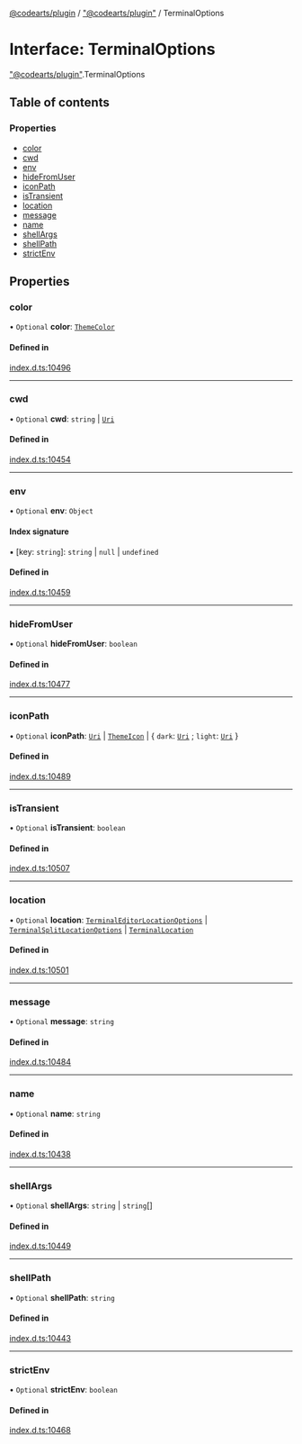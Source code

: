 [@codearts/plugin](../README.md) / ["@codearts/plugin"](../modules/_codearts_plugin_.md) / TerminalOptions

# Interface: TerminalOptions

["@codearts/plugin"](../modules/_codearts_plugin_.md).TerminalOptions

## Table of contents

### Properties

- [color](codearts_plugin_.TerminalOptions.md#color)
- [cwd](codearts_plugin_.TerminalOptions.md#cwd)
- [env](codearts_plugin_.TerminalOptions.md#env)
- [hideFromUser](codearts_plugin_.TerminalOptions.md#hidefromuser)
- [iconPath](codearts_plugin_.TerminalOptions.md#iconpath)
- [isTransient](codearts_plugin_.TerminalOptions.md#istransient)
- [location](codearts_plugin_.TerminalOptions.md#location)
- [message](codearts_plugin_.TerminalOptions.md#message)
- [name](codearts_plugin_.TerminalOptions.md#name)
- [shellArgs](codearts_plugin_.TerminalOptions.md#shellargs)
- [shellPath](codearts_plugin_.TerminalOptions.md#shellpath)
- [strictEnv](codearts_plugin_.TerminalOptions.md#strictenv)

## Properties

### color

• `Optional` **color**: [`ThemeColor`](../classes/codearts_plugin_.ThemeColor.md)

#### Defined in

[index.d.ts:10496](https://github.com/huaweicloud/cloudide-plugin-api/blob/d4de966/index.d.ts#L10496)

___

### cwd

• `Optional` **cwd**: `string` \| [`Uri`](../classes/codearts_plugin_.Uri.md)

#### Defined in

[index.d.ts:10454](https://github.com/huaweicloud/cloudide-plugin-api/blob/d4de966/index.d.ts#L10454)

___

### env

• `Optional` **env**: `Object`

#### Index signature

▪ [key: `string`]: `string` \| ``null`` \| `undefined`

#### Defined in

[index.d.ts:10459](https://github.com/huaweicloud/cloudide-plugin-api/blob/d4de966/index.d.ts#L10459)

___

### hideFromUser

• `Optional` **hideFromUser**: `boolean`

#### Defined in

[index.d.ts:10477](https://github.com/huaweicloud/cloudide-plugin-api/blob/d4de966/index.d.ts#L10477)

___

### iconPath

• `Optional` **iconPath**: [`Uri`](../classes/codearts_plugin_.Uri.md) \| [`ThemeIcon`](../classes/codearts_plugin_.ThemeIcon.md) \| { `dark`: [`Uri`](../classes/codearts_plugin_.Uri.md) ; `light`: [`Uri`](../classes/codearts_plugin_.Uri.md)  }

#### Defined in

[index.d.ts:10489](https://github.com/huaweicloud/cloudide-plugin-api/blob/d4de966/index.d.ts#L10489)

___

### isTransient

• `Optional` **isTransient**: `boolean`

#### Defined in

[index.d.ts:10507](https://github.com/huaweicloud/cloudide-plugin-api/blob/d4de966/index.d.ts#L10507)

___

### location

• `Optional` **location**: [`TerminalEditorLocationOptions`](codearts_plugin_.TerminalEditorLocationOptions.md) \| [`TerminalSplitLocationOptions`](codearts_plugin_.TerminalSplitLocationOptions.md) \| [`TerminalLocation`](../enums/codearts_plugin_.TerminalLocation.md)

#### Defined in

[index.d.ts:10501](https://github.com/huaweicloud/cloudide-plugin-api/blob/d4de966/index.d.ts#L10501)

___

### message

• `Optional` **message**: `string`

#### Defined in

[index.d.ts:10484](https://github.com/huaweicloud/cloudide-plugin-api/blob/d4de966/index.d.ts#L10484)

___

### name

• `Optional` **name**: `string`

#### Defined in

[index.d.ts:10438](https://github.com/huaweicloud/cloudide-plugin-api/blob/d4de966/index.d.ts#L10438)

___

### shellArgs

• `Optional` **shellArgs**: `string` \| `string`[]

#### Defined in

[index.d.ts:10449](https://github.com/huaweicloud/cloudide-plugin-api/blob/d4de966/index.d.ts#L10449)

___

### shellPath

• `Optional` **shellPath**: `string`

#### Defined in

[index.d.ts:10443](https://github.com/huaweicloud/cloudide-plugin-api/blob/d4de966/index.d.ts#L10443)

___

### strictEnv

• `Optional` **strictEnv**: `boolean`

#### Defined in

[index.d.ts:10468](https://github.com/huaweicloud/cloudide-plugin-api/blob/d4de966/index.d.ts#L10468)
